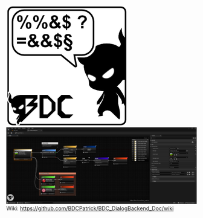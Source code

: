 ![BDC_DialogBackend](https://github.com/BDCPatrick/BDC_DialogBackend_Doc/blob/main/Images/BDC_DialogBackend_Thumb.png?raw=true)
![BDC_DialogBackend](https://github.com/BDCPatrick/BDC_DialogBackend_Doc/blob/main/Images/Image_BDC_DialogBackend.png?raw=true)
Wiki: https://github.com/BDCPatrick/BDC_DialogBackend_Doc/wiki
